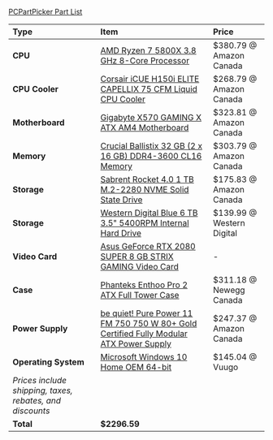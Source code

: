 [PCPartPicker Part List](https://ca.pcpartpicker.com/list/K9XJpH)

Type|Item|Price
:----|:----|:----
**CPU** | [AMD Ryzen 7 5800X 3.8 GHz 8-Core Processor](https://ca.pcpartpicker.com/product/qtvqqs/amd-ryzen-7-5800x-38-ghz-8-core-processor-100-100000063wof) | $380.79 @ Amazon Canada
**CPU Cooler** | [Corsair iCUE H150i ELITE CAPELLIX 75 CFM Liquid CPU Cooler](https://ca.pcpartpicker.com/product/8jFKHx/corsair-icue-h150i-elite-capellix-75-cfm-liquid-cpu-cooler-cw-9060048-ww) | $268.79 @ Amazon Canada
**Motherboard** | [Gigabyte X570 GAMING X ATX AM4 Motherboard](https://ca.pcpartpicker.com/product/LJxbt6/gigabyte-x570-gaming-x-atx-am4-motherboard-x570-gaming-x) | $323.81 @ Amazon Canada
**Memory** | [Crucial Ballistix 32 GB (2 x 16 GB) DDR4-3600 CL16 Memory](https://ca.pcpartpicker.com/product/KkqBD3/crucial-ballistix-32-gb-2-x-16-gb-ddr4-3600-cl16-memory-bl2k16g36c16u4b) | $303.79 @ Amazon Canada
**Storage** | [Sabrent Rocket 4.0 1 TB M.2-2280 NVME Solid State Drive](https://ca.pcpartpicker.com/product/fVYQzy/sabrent-rocket-40-1-tb-m2-2280-solid-state-drive-sb-rocket-nvme4-1tb) | $175.83 @ Amazon Canada
**Storage** | [Western Digital Blue 6 TB 3.5" 5400RPM Internal Hard Drive](https://ca.pcpartpicker.com/product/Z2HRsY/western-digital-blue-6-tb-35-5400rpm-internal-hard-drive-wd60ezaz) | $139.99 @ Western Digital
**Video Card** | [Asus GeForce RTX 2080 SUPER 8 GB STRIX GAMING Video Card](https://ca.pcpartpicker.com/product/2jcRsY/asus-geforce-rtx-2080-super-8-gb-strix-gaming-video-card-rog-strix-rtx2080s-8g-gaming) |-
**Case** | [Phanteks Enthoo Pro 2 ATX Full Tower Case](https://ca.pcpartpicker.com/product/gQWBD3/phanteks-enthoo-pro-2-atx-full-tower-case-ph-es620ptg_dbk01) | $311.18 @ Newegg Canada
**Power Supply** | [be quiet! Pure Power 11 FM 750 750 W 80+ Gold Certified Fully Modular ATX Power Supply](https://ca.pcpartpicker.com/product/kB4Ycf/be-quiet-pure-power-11-fm-750-w-80-gold-certified-fully-modular-atx-power-supply-bn672) | $247.37 @ Amazon Canada
**Operating System** | [Microsoft Windows 10 Home OEM 64-bit](https://ca.pcpartpicker.com/product/wtgPxr/microsoft-os-kw900140) | $145.04 @ Vuugo
 | *Prices include shipping, taxes, rebates, and discounts* |
 | **Total** | **$2296.59**
